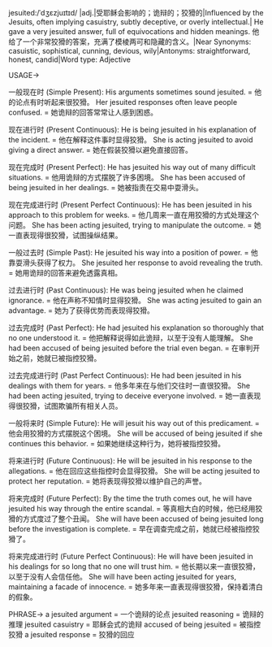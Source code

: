 jesuited:/ˈdʒɛzjuɪtɪd/
|adj.|受耶稣会影响的；诡辩的；狡猾的|Influenced by the Jesuits, often implying casuistry, subtly deceptive, or overly intellectual.| He gave a very jesuited answer, full of equivocations and hidden meanings. 他给了一个非常狡猾的答案，充满了模棱两可和隐藏的含义。|Near Synonyms:  casuistic, sophistical, cunning, devious, wily|Antonyms:  straightforward, honest, candid|Word type: Adjective

USAGE->

一般现在时 (Simple Present):
His arguments sometimes sound jesuited. = 他的论点有时听起来很狡猾。
Her jesuited responses often leave people confused. = 她诡辩的回答常常让人感到困惑。

现在进行时 (Present Continuous):
He is being jesuited in his explanation of the incident. = 他在解释这件事时显得狡猾。
She is acting jesuited to avoid giving a direct answer. = 她在假装狡猾以避免直接回答。

现在完成时 (Present Perfect):
He has jesuited his way out of many difficult situations. = 他用诡辩的方式摆脱了许多困境。
She has been accused of being jesuited in her dealings. = 她被指责在交易中耍滑头。

现在完成进行时 (Present Perfect Continuous):
He has been jesuited in his approach to this problem for weeks. = 他几周来一直在用狡猾的方式处理这个问题。
She has been acting jesuited, trying to manipulate the outcome. = 她一直表现得很狡猾，试图操纵结果。

一般过去时 (Simple Past):
He jesuited his way into a position of power. = 他靠耍滑头获得了权力。
She jesuited her response to avoid revealing the truth. = 她用诡辩的回答来避免透露真相。


过去进行时 (Past Continuous):
He was being jesuited when he claimed ignorance. = 他在声称不知情时显得狡猾。
She was acting jesuited to gain an advantage. = 她为了获得优势而表现得狡猾。


过去完成时 (Past Perfect):
He had jesuited his explanation so thoroughly that no one understood it. = 他把解释说得如此诡辩，以至于没有人能理解。
She had been accused of being jesuited before the trial even began. = 在审判开始之前，她就已被指控狡猾。


过去完成进行时 (Past Perfect Continuous):
He had been jesuited in his dealings with them for years. = 他多年来在与他们交往时一直很狡猾。
She had been acting jesuited, trying to deceive everyone involved. = 她一直表现得很狡猾，试图欺骗所有相关人员。

一般将来时 (Simple Future):
He will jesuit his way out of this predicament. = 他会用狡猾的方式摆脱这个困境。
She will be accused of being jesuited if she continues this behavior. = 如果她继续这种行为，她将被指控狡猾。

将来进行时 (Future Continuous):
He will be jesuited in his response to the allegations. = 他在回应这些指控时会显得狡猾。
She will be acting jesuited to protect her reputation. = 她将表现得狡猾以维护自己的声誉。

将来完成时 (Future Perfect):
By the time the truth comes out, he will have jesuited his way through the entire scandal. = 等真相大白的时候，他已经用狡猾的方式度过了整个丑闻。
She will have been accused of being jesuited long before the investigation is complete. = 早在调查完成之前，她就已经被指控狡猾了。

将来完成进行时 (Future Perfect Continuous):
He will have been jesuited in his dealings for so long that no one will trust him. = 他长期以来一直很狡猾，以至于没有人会信任他。
She will have been acting jesuited for years, maintaining a facade of innocence. = 她多年来一直表现得很狡猾，保持着清白的假象。


PHRASE->
a jesuited argument = 一个诡辩的论点
jesuited reasoning = 诡辩的推理
jesuited casuistry = 耶稣会式的诡辩
accused of being jesuited = 被指控狡猾
a jesuited response = 狡猾的回应
